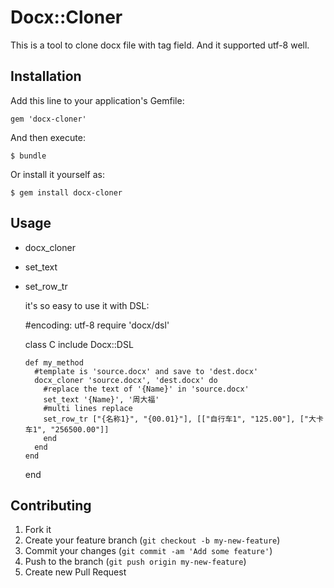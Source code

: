 # Docx::Cloner

This is a tool to clone docx file with tag field. And it supported utf-8 well.

## Installation

Add this line to your application's Gemfile:

    gem 'docx-cloner'

And then execute:

    $ bundle

Or install it yourself as:

    $ gem install docx-cloner

## Usage
* docx_cloner
* set_text
* set_row_tr

    it's so easy to use it with DSL:

    #encoding: utf-8
    require 'docx/dsl'

    class C
      include Docx::DSL

      def my_method
        #template is 'source.docx' and save to 'dest.docx'
        docx_cloner 'source.docx', 'dest.docx' do
          #replace the text of '{Name}' in 'source.docx'
          set_text '{Name}', '周大福'
          #multi lines replace
          set_row_tr ["{名称1}", "{00.01}"], [["自行车1", "125.00"], ["大卡车1", "256500.00"]]
          end
        end
      end
    end

## Contributing

1. Fork it
2. Create your feature branch (`git checkout -b my-new-feature`)
3. Commit your changes (`git commit -am 'Add some feature'`)
4. Push to the branch (`git push origin my-new-feature`)
5. Create new Pull Request
